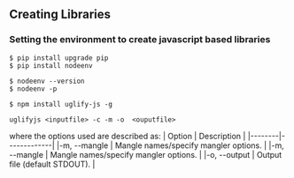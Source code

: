 ## Creating Libraries

### Setting the environment to create javascript based libraries


```
$ pip install upgrade pip
$ pip install nodeenv
```

```
$ nodeenv --version
$ nodeenv -p
```

```
$ npm install uglify-js -g
```

```
uglifyjs <inputfile> -c -m -o  <ouputfile>
```
where the options used are described as:
| Option | Description |
|--------|-------------|
|-m, --mangle | Mangle names/specify mangler options. |
|-m, --mangle | Mangle names/specify mangler options. |
|-o, --output <file> | Output file (default STDOUT). |
